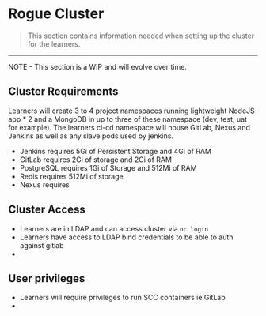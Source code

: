 # Rogue Cluster
> This section contains information needed when setting up the cluster for the learners. 

_____

<p class="tip">
NOTE - This section is a WIP and will evolve over time.
</p>

## Cluster Requirements
Learners will create 3 to 4 project namespaces running lightweight NodeJS app * 2  and a MongoDB in up to three of these namespace (dev, test, uat for example). The learners ci-cd namespace will house GitLab, Nexus and Jenkins as well as any slave pods used by jenkins.

 - Jenkins requires 5Gi of Persistent Storage and 4Gi of RAM
 - GitLab requires 2Gi of storage and 2Gi of RAM
 - PostgreSQL requires 1Gi of Storage and 512Mi of RAM 
 - Redis requires 512Mi of storage
 - Nexus requires


## Cluster Access 
 - Learners are in LDAP and can access cluster via `oc login`
 - Learners have access to LDAP bind credentials to be able to auth against gitlab 
 - 
 
## User privileges 
 - Learners will require privileges to run SCC containers ie GitLab
 - 
